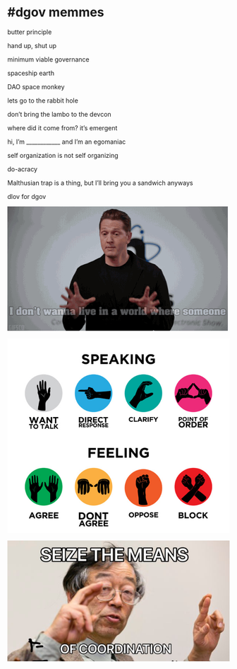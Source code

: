 # \#dgov memmes

butter principle

hand up, shut up

minimum viable governance

spaceship earth

DAO space monkey

lets go to the rabbit hole

don’t bring the lambo to the devcon

where did it come from? it’s emergent

hi, I’m \_\_\_\_\_\_\_\_\_\_\_\_ and I’m an egomaniac

self organization is not self organizing

do-acracy

Malthusian trap is a thing, but I’ll bring you a sandwich anyways

dlov for dgov

![](../.gitbook/assets/giphy-3.gif)

![](../.gitbook/assets/image%20%282%29.png)

![](../.gitbook/assets/image%20%285%29.png)

